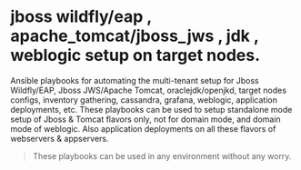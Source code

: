 # jboss wildfly/eap , apache_tomcat/jboss_jws , jdk , weblogic setup on target nodes. 
Ansible playbooks for automating the multi-tenant setup for Jboss Wildfly/EAP, Jboss JWS/Apache Tomcat, oraclejdk/openjkd, target nodes configs, inventory gathering, cassandra, grafana, weblogic, application deployments, etc. These playbooks can be used to setup standalone mode setup of Jboss & Tomcat flavors only, not for domain mode, and domain mode of weblogic. Also application deployments on all these flavors of webservers & appservers. 

> These playbooks can be used in any environment without any worry.     

